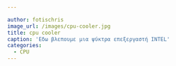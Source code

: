 ```yaml
---

author: fotischris
image_url: /images/cpu-cooler.jpg
title: cpu cooler
caption: 'Εδω βλεπουμε μια ψύκτρα επεξεργαστή INTEL'
categories:
  - CPU
---
```

